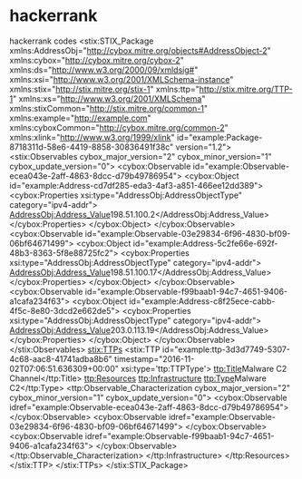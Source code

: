 # hackerrank
hackerrank codes
<stix:STIX_Package 
	xmlns:AddressObj="http://cybox.mitre.org/objects#AddressObject-2"
	xmlns:cybox="http://cybox.mitre.org/cybox-2"
	xmlns:ds="http://www.w3.org/2000/09/xmldsig#"
	xmlns:xsi="http://www.w3.org/2001/XMLSchema-instance"
	xmlns:stix="http://stix.mitre.org/stix-1"
	xmlns:ttp="http://stix.mitre.org/TTP-1"
	xmlns:xs="http://www.w3.org/2001/XMLSchema"
	xmlns:stixCommon="http://stix.mitre.org/common-1"
	xmlns:example="http://example.com"
	xmlns:cyboxCommon="http://cybox.mitre.org/common-2"
	xmlns:xlink="http://www.w3.org/1999/xlink"
	 id="example:Package-8718311d-58e6-4419-8858-30836491f38c" version="1.2">
    <stix:Observables cybox_major_version="2" cybox_minor_version="1" cybox_update_version="0">
        <cybox:Observable id="example:Observable-ecea043e-2aff-4863-8dcc-d79b49786954">
            <cybox:Object id="example:Address-cd7df285-eda3-4af3-a851-466ee12dd389">
                <cybox:Properties xsi:type="AddressObj:AddressObjectType" category="ipv4-addr">
                    <AddressObj:Address_Value>198.51.100.2</AddressObj:Address_Value>
                </cybox:Properties>
            </cybox:Object>
        </cybox:Observable>
        <cybox:Observable id="example:Observable-03e29834-6f96-4830-bf09-06bf64671499">
            <cybox:Object id="example:Address-5c2fe66e-692f-48b3-8363-5f8e88725fc2">
                <cybox:Properties xsi:type="AddressObj:AddressObjectType" category="ipv4-addr">
                    <AddressObj:Address_Value>198.51.100.17</AddressObj:Address_Value>
                </cybox:Properties>
            </cybox:Object>
        </cybox:Observable>
        <cybox:Observable id="example:Observable-f99baab1-94c7-4651-9406-a1cafa234f63">
            <cybox:Object id="example:Address-c8f25ece-cabb-4f5c-8e80-3dcd2e662de5">
                <cybox:Properties xsi:type="AddressObj:AddressObjectType" category="ipv4-addr">
                    <AddressObj:Address_Value>203.0.113.19</AddressObj:Address_Value>
                </cybox:Properties>
            </cybox:Object>
        </cybox:Observable>
    </stix:Observables>
    <stix:TTPs>
        <stix:TTP id="example:ttp-3d3d7749-5307-4c68-aac8-41741adba8b6" timestamp="2016-11-02T07:06:51.636309+00:00" xsi:type='ttp:TTPType'>
            <ttp:Title>Malware C2 Channel</ttp:Title>
            <ttp:Resources>
                <ttp:Infrastructure>
                    <ttp:Type>Malware C2</ttp:Type>
                    <ttp:Observable_Characterization cybox_major_version="2" cybox_minor_version="1" cybox_update_version="0">
                        <cybox:Observable idref="example:Observable-ecea043e-2aff-4863-8dcc-d79b49786954">
                        </cybox:Observable>
                        <cybox:Observable idref="example:Observable-03e29834-6f96-4830-bf09-06bf64671499">
                        </cybox:Observable>
                        <cybox:Observable idref="example:Observable-f99baab1-94c7-4651-9406-a1cafa234f63">
                        </cybox:Observable>
                    </ttp:Observable_Characterization>
                </ttp:Infrastructure>
            </ttp:Resources>
        </stix:TTP>
    </stix:TTPs>
</stix:STIX_Package>
